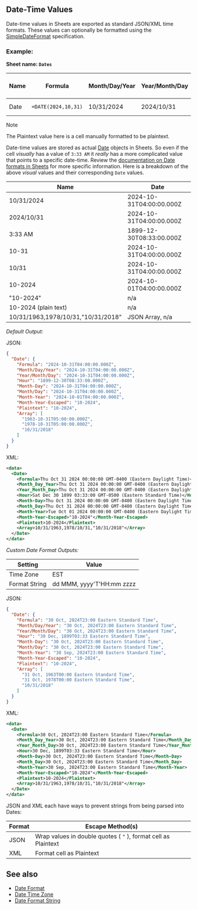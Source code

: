 Date-Time Values
----------------
Date-time values in Sheets are exported as standard JSON/XML time formats. These values can optionally be formatted using the [SimpleDateFormat](https://docs.oracle.com/javase/7/docs/api/java/text/SimpleDateFormat.html) specification.

### Example: ###

**Sheet name: `Dates`**

Name | Formula | Month/Day/Year | Year/Month/Day | Hour | Month-Day | Month/Day | Month-Year | Month-Year-Escaped | Plaintext | Array
---- | ------- | -------------- | -------------- | ---- | --------- | --------- | ---------- | ------------------ | --------- | -----
Date | `=DATE(2024,10,31)` | 10/31/2024 | 2024/10/31 | 3:33 AM | 10-31 | 10/31 | 10-2024 | "10-2024" | 10-2024 | 10/31/1963,1978/10/31,"10/31/2018"

> [!NOTE]
> The Plaintext value here is a cell manually formatted to be plaintext.

Date-time values are stored as actual [Date](https://developers.google.com/apps-script/reference/document/date) objects in Sheets. So even if the cell *visually* has a value of `3:33 AM` it *really* has a more complicated value that points to a specific date-time. Review the [documentation on Date formats in Sheets](https://developers.google.com/sheets/api/guides/formats#about_date_time_values) for more specific information. Here is a breakdown of the above *visual* values and their corresponding `Date` values.

Name | Date
---- | ----
10/31/2024 | 2024-10-31T04:00:00.000Z
2024/10/31 | 2024-10-31T04:00:00.000Z
3:33 AM | 1899-12-30T08:33:00.000Z
10-31 | 2024-10-31T04:00:00.000Z
10/31 | 2024-10-31T04:00:00.000Z
10-2024 | 2024-10-01T04:00:00.000Z
"10-2024" | n/a
10-2024 (plain text) | n/a
10/31/1963,1978/10/31,"10/31/2018" | JSON Array, n/a

*Default Output:*

JSON:
```json
{
  "Date": {
    "Formula": "2024-10-31T04:00:00.000Z",
    "Month/Day/Year": "2024-10-31T04:00:00.000Z",
    "Year/Month/Day": "2024-10-31T04:00:00.000Z",
    "Hour": "1899-12-30T08:33:00.000Z",
    "Month-Day": "2024-10-31T04:00:00.000Z",
    "Month/Day": "2024-10-31T04:00:00.000Z",
    "Month-Year": "2024-10-01T04:00:00.000Z",
    "Month-Year-Escaped": "10-2024",
    "Plaintext": "10-2024",
    "Array": [
      "1963-10-31T05:00:00.000Z",
      "1978-10-31T05:00:00.000Z",
      "10/31/2018"
    ]
  }
}
```

XML:
```xml
<data>
  <Date>
    <Formula>Thu Oct 31 2024 00:00:00 GMT-0400 (Eastern Daylight Time)</Formula>
    <Month_Day_Year>Thu Oct 31 2024 00:00:00 GMT-0400 (Eastern Daylight Time)</Month_Day_Year>
    <Year_Month_Day>Thu Oct 31 2024 00:00:00 GMT-0400 (Eastern Daylight Time)</Year_Month_Day>
    <Hour>Sat Dec 30 1899 03:33:00 GMT-0500 (Eastern Standard Time)</Hour>
    <Month-Day>Thu Oct 31 2024 00:00:00 GMT-0400 (Eastern Daylight Time)</Month-Day>
    <Month_Day>Thu Oct 31 2024 00:00:00 GMT-0400 (Eastern Daylight Time)</Month_Day>
    <Month-Year>Tue Oct 01 2024 00:00:00 GMT-0400 (Eastern Daylight Time)</Month-Year>
    <Month-Year-Escaped>"10-2024"</Month-Year-Escaped>
    <Plaintext>10-2024</Plaintext>
    <Array>10/31/1963,1978/10/31,"10/31/2018"</Array>
  </Date>
</data>
```

*Custom Date Format Outputs:*

Setting | Value
------- | -----
Time Zone | EST
Format String | dd MMM, yyyy'T'HH:mm zzzz

JSON:
```json
{
  "Date": {
    "Formula": "30 Oct, 2024T23:00 Eastern Standard Time",
    "Month/Day/Year": "30 Oct, 2024T23:00 Eastern Standard Time",
    "Year/Month/Day": "30 Oct, 2024T23:00 Eastern Standard Time",
    "Hour": "30 Dec, 1899T03:33 Eastern Standard Time",
    "Month-Day": "30 Oct, 2024T23:00 Eastern Standard Time",
    "Month/Day": "30 Oct, 2024T23:00 Eastern Standard Time",
    "Month-Year": "30 Sep, 2024T23:00 Eastern Standard Time",
    "Month-Year-Escaped": "10-2024",
    "Plaintext": "10-2024",
    "Array": [
      "31 Oct, 1963T00:00 Eastern Standard Time",
      "31 Oct, 1978T00:00 Eastern Standard Time",
      "10/31/2018"
    ]
  }
}
```

XML:
```xml
<data>
  <Date>
    <Formula>30 Oct, 2024T23:00 Eastern Standard Time</Formula>
    <Month_Day_Year>30 Oct, 2024T23:00 Eastern Standard Time</Month_Day_Year>
    <Year_Month_Day>30 Oct, 2024T23:00 Eastern Standard Time</Year_Month_Day>
    <Hour>30 Dec, 1899T03:33 Eastern Standard Time</Hour>
    <Month-Day>30 Oct, 2024T23:00 Eastern Standard Time</Month-Day>
    <Month_Day>30 Oct, 2024T23:00 Eastern Standard Time</Month_Day>
    <Month-Year>30 Sep, 2024T23:00 Eastern Standard Time</Month-Year>
    <Month-Year-Escaped>"10-2024"</Month-Year-Escaped>
    <Plaintext>10-2024</Plaintext>
    <Array>10/31/1963,1978/10/31,"10/31/2018"</Array>
  </Date>
</data>
```

JSON and XML each have ways to prevent strings from being parsed into Dates:

Format | Escape Method(s)
------ | -------------
JSON | Wrap values in double quotes ( `"` ), format cell as Plaintext
XML | Format cell as Plaintext

See also
--------
- [Date Format](dateformat.md)
- [Date Time Zone](datetimezone.md)
- [Date Format String](dateformatstring.md)